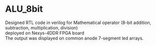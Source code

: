 # ALU_8bit

Designed RTL code in verilog for Mathematical operator (8-bit addition, subtraction, multiplication, division)\
deployed on Nexys-4DDR FPGA board\
The output was displayed on common anode 7-segment led arrays.
